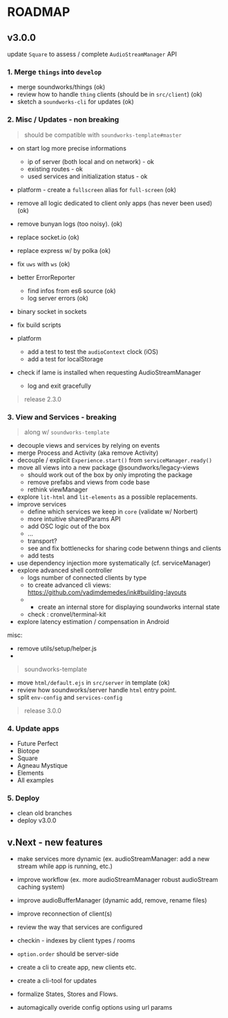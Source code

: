 # ROADMAP

## v3.0.0

update `Square` to assess / complete `AudioStreamManager` API

### 1. Merge `things` into `develop`

- merge soundworks/things (ok)
- review how to handle `thing` clients (should be in `src/client`) (ok)
- sketch a `soundworks-cli` for updates (ok)

### 2. Misc / Updates - non breaking

> should be compatible with `soundworks-template#master`
 
- on start log more precise informations 
  + ip of server (both local and on network) - ok
  + existing routes - ok
  + used services and initialization status - ok

- platform - create a `fullscreen` alias for `full-screen` (ok)
- remove all logic dedicated to client only apps (has never been used) (ok)
- remove bunyan logs (too noisy). (ok) 
- replace socket.io (ok)
- replace express w/ by polka (ok)
- fix `uws` with `ws` (ok)
- better ErrorReporter 
  + find infos from es6 source (ok)
  + log server errors (ok)

- binary socket in sockets
- fix build scripts

- platform 
  + add a test to test the `audioContext` clock (iOS)
  + add a test for localStorage
- check if lame is installed when requesting AudioStreamManager
  + log and exit gracefully

> release 2.3.0

### 3. View and Services - breaking 

> along w/ `soundworks-template`

- decouple views and services by relying on events
- merge Process and Activity (aka remove Activity)
- decouple / explicit `Experience.start()` from `serviceManager.ready()`
- move all views into a new package @soundworks/legacy-views
  + should work out of the box by only improting the package
  + remove prefabs and views from code base
  + rethink viewManager
- explore `lit-html` and `lit-elements` as a possible replacements.
- improve services
  + define which services we keep in `core` (validate w/ Norbert)
  + more intuitive sharedParams API
  + add OSC logic out of the box
  + ...
  + transport?
  + see and fix bottlenecks for sharing code betwenn things and clients
  + add tests
- use dependency injection more systematically (cf. serviceManager)
- explore advanced shell controller
  + logs number of connected clients by type
  + to create advanced cli views: https://github.com/vadimdemedes/ink#building-layouts
  + - create an internal store for displaying soundworks internal state
  + check : cronvel/terminal-kit
- explore latency estimation / compensation in Android

misc:
- remove utils/setup/helper.js
- 

> soundworks-template

- move `html/default.ejs` in `src/server` in template (ok)
- review how soundworks/server handle `html` entry point. 
- split `env-config` and `services-config`

> release 3.0.0

### 4. Update apps

- Future Perfect
- Biotope
- Square
- Agneau Mystique
- Elements
- All examples

### 5. Deploy

- clean old branches
- deploy v3.0.0

## v.Next - new features

- make services more dynamic (ex. audioStreamManager: add a new stream while app is running, etc.)
- improve workflow (ex. more audioStreamManager robust audioStream caching system)
- improve audioBufferManager (dynamic add, remove, rename files)
- improve reconnection of client(s)
- review the way that services are configured
- checkin - indexes by client types / rooms
- `option.order` should be server-side

- create a cli to create app, new clients etc.
- create a cli-tool for updates

- formalize States, Stores and Flows.
- automagically overide config options using url params
